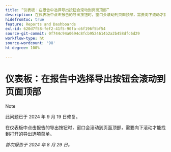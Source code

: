 ```yaml
---
title: “仪表板：在报告中选择导出按钮会滚动到页面顶部”
description: 在仪表板中点击报告的导出按钮时，窗口会滚动到页面顶部，需要向下滚动才能找到打开的导出选项菜单。
hidefromtoc: true
feature: Reports and Dashboards
exl-id: 620d7f58-fef2-41f5-90fa-c6f196f5bf54
source-git-commit: 0f744c94a0694c8fcb9524614b2a2b458dfc6d29
workflow-type: ht
source-wordcount: '98'
ht-degree: 100%

---
```


# 仪表板：在报告中选择导出按钮会滚动到页面顶部

>[!NOTE]
>
>此问题已于 2024 年 9 月 19 日修复。

在仪表板中点击报告的导出按钮时，窗口会滚动到页面顶部，需要向下滚动才能找到打开的导出选项菜单。

_首次报告于 2024 年 8 月 29 日。_
